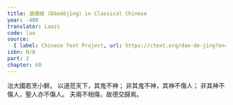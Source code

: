 ```yaml
---
title: 道德經 (Dàodéjīng) in Classical Chinese
year: -400
translator: Laozi
code: lao
source:
  { label: Chinese Text Project, url: https://ctext.org/dao-de-jing?en=off }
isbn: N/A
part: 2
chapter: 60
---
```


治大國若烹小鮮。
以道蒞天下，其鬼不神；
非其鬼不神，其神不傷人；
非其神不傷人，聖人亦不傷人。
夫兩不相傷，故德交歸焉。
